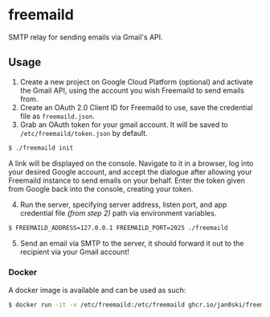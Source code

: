 # freemaild
SMTP relay for sending emails via Gmail's API.


## Usage
1. Create a new project on Google Cloud Platform (optional) and activate the Gmail API, using the account you wish Freemaild to send emails from.
2. Create an OAuth 2.0 Client ID for Freemaild to use, save the credential file as `freemaild.json`.
3. Grab an OAuth token for your gmail account. It will be saved to `/etc/freemaild/token.json` by default.
```bash
$ ./freemaild init
```
A link will be displayed on the console. Navigate to it in a browser, log into your desired Google account, and accept the dialogue after allowing your Freemaild instance to send emails on your behalf.  Enter the token given from Google back into the console, creating your token.

4. Run the server, specifying server address, listen port, and app credential file *(from step 2)* path via environment variables.
```bash
$ FREEMAILD_ADDRESS=127.0.0.1 FREEMAILD_PORT=2025 ./freemaild
```
5. Send an email via SMTP to the server, it should forward it out to the recipient via your Gmail account!

### Docker
A docker image is available and can be used as such:
```bash
$ docker run -it -v /etc/freemaild:/etc/freemaild ghcr.io/jan0ski/freemaild:latest [init]
```